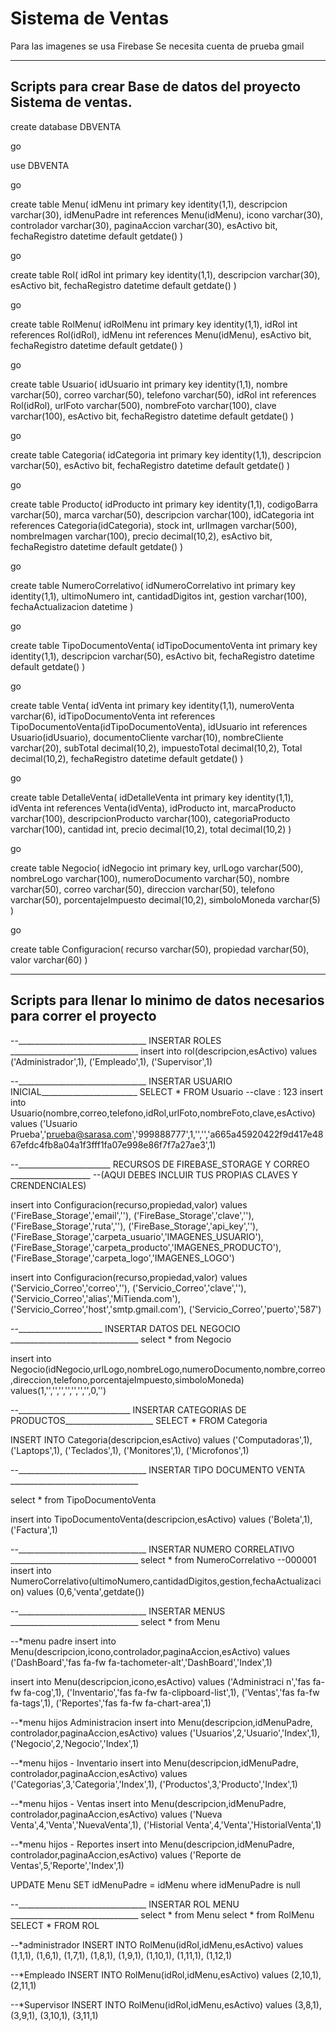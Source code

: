 # Sistema de Ventas

Para las imagenes se usa Firebase
Se necesita cuenta de prueba gmail

---------------------------------------------------------------
Scripts para crear Base de datos del proyecto Sistema de ventas.
---------------------------------------------------------------

create database DBVENTA

go

use DBVENTA

go

create table Menu(
idMenu int primary key identity(1,1),
descripcion varchar(30),
idMenuPadre int references Menu(idMenu),
icono varchar(30),
controlador varchar(30),
paginaAccion varchar(30),
esActivo bit,
fechaRegistro datetime default getdate()
)

go

create table Rol(
idRol int primary key identity(1,1),
descripcion varchar(30),
esActivo bit,
fechaRegistro datetime default getdate()
)

go
 
 create table RolMenu(
 idRolMenu int primary key identity(1,1),
 idRol int references Rol(idRol),
 idMenu int references Menu(idMenu),
 esActivo bit,
 fechaRegistro datetime default getdate()
 )

go

create table Usuario(
idUsuario int primary key identity(1,1),
nombre varchar(50),
correo varchar(50),
telefono varchar(50),
idRol int references Rol(idRol),
urlFoto varchar(500),
nombreFoto varchar(100),
clave varchar(100),
esActivo bit,
fechaRegistro datetime default getdate()
)

go

create table Categoria(
idCategoria int primary key identity(1,1),
descripcion varchar(50),
esActivo bit,
fechaRegistro datetime default getdate()
)

go

create table Producto(
idProducto int primary key identity(1,1),
codigoBarra varchar(50),
marca varchar(50),
descripcion varchar(100),
idCategoria int references Categoria(idCategoria),
stock int,
urlImagen varchar(500),
nombreImagen varchar(100),
precio decimal(10,2),
esActivo bit,
fechaRegistro datetime default getdate()
)

go

create table NumeroCorrelativo(
idNumeroCorrelativo int primary key identity(1,1),
ultimoNumero int,
cantidadDigitos int,
gestion varchar(100),
fechaActualizacion datetime
)

go

create table TipoDocumentoVenta(
idTipoDocumentoVenta int primary key identity(1,1),
descripcion varchar(50),
esActivo bit,
fechaRegistro datetime default getdate()
)

go

create table Venta(
idVenta int primary key identity(1,1),
numeroVenta varchar(6),
idTipoDocumentoVenta int references TipoDocumentoVenta(idTipoDocumentoVenta),
idUsuario int references Usuario(idUsuario),
documentoCliente varchar(10),
nombreCliente varchar(20),
subTotal decimal(10,2),
impuestoTotal decimal(10,2),
Total decimal(10,2),
fechaRegistro datetime default getdate()
)

go

create table DetalleVenta(
idDetalleVenta int primary key identity(1,1),
idVenta int references Venta(idVenta),
idProducto int,
marcaProducto varchar(100),
descripcionProducto varchar(100),
categoriaProducto varchar(100),
cantidad int,
precio decimal(10,2),
total decimal(10,2)
)

go

create table Negocio(
idNegocio int primary key,
urlLogo varchar(500),
nombreLogo varchar(100),
numeroDocumento varchar(50),
nombre varchar(50),
correo varchar(50),
direccion varchar(50),
telefono varchar(50),
porcentajeImpuesto decimal(10,2),
simboloMoneda varchar(5)
)

go

create table Configuracion(
recurso varchar(50),
propiedad varchar(50),
valor varchar(60)
)


--------------------------------------------------------------------------
Scripts para llenar lo minimo de datos necesarios para correr el proyecto
--------------------------------------------------------------------------

--________________________________ INSERTAR ROLES ________________________________
insert into rol(descripcion,esActivo) values
('Administrador',1),
('Empleado',1),
('Supervisor',1)


--________________________________ INSERTAR USUARIO INICIAL________________________
SELECT * FROM Usuario
--clave : 123
insert into Usuario(nombre,correo,telefono,idRol,urlFoto,nombreFoto,clave,esActivo) values
('Usuario Prueba','prueba@sarasa.com','999888777',1,'','','a665a45920422f9d417e4867efdc4fb8a04a1f3fff1fa07e998e86f7f7a27ae3',1)

--_______________________ RECURSOS DE FIREBASE_STORAGE Y CORREO ____________________
--(AQUI DEBES INCLUIR TUS PROPIAS CLAVES Y CRENDENCIALES)

insert into Configuracion(recurso,propiedad,valor) values
('FireBase_Storage','email',''),
('FireBase_Storage','clave',''),
('FireBase_Storage','ruta',''),
('FireBase_Storage','api_key',''),
('FireBase_Storage','carpeta_usuario','IMAGENES_USUARIO'),
('FireBase_Storage','carpeta_producto','IMAGENES_PRODUCTO'),
('FireBase_Storage','carpeta_logo','IMAGENES_LOGO')

insert into Configuracion(recurso,propiedad,valor) values
('Servicio_Correo','correo',''),
('Servicio_Correo','clave',''),
('Servicio_Correo','alias','MiTienda.com'),
('Servicio_Correo','host','smtp.gmail.com'),
('Servicio_Correo','puerto','587')


--_____________________ INSERTAR DATOS DEL NEGOCIO ________________________________
select * from Negocio

insert into Negocio(idNegocio,urlLogo,nombreLogo,numeroDocumento,nombre,correo,direccion,telefono,porcentajeImpuesto,simboloMoneda)
values(1,'','','','','','','',0,'')


--____________________________ INSERTAR CATEGORIAS DE PRODUCTOS______________________
SELECT * FROM Categoria

INSERT INTO Categoria(descripcion,esActivo) values
('Computadoras',1),
('Laptops',1),
('Teclados',1),
('Monitores',1),
('Microfonos',1)


--________________________________ INSERTAR TIPO DOCUMENTO VENTA ________________________________

select * from TipoDocumentoVenta

insert into TipoDocumentoVenta(descripcion,esActivo) values
('Boleta',1),
('Factura',1)


--________________________________ INSERTAR NUMERO CORRELATIVO ________________________________
select * from NumeroCorrelativo
--000001
insert into NumeroCorrelativo(ultimoNumero,cantidadDigitos,gestion,fechaActualizacion) values
(0,6,'venta',getdate())


--________________________________ INSERTAR MENUS ________________________________
select * from Menu

--*menu padre
insert into Menu(descripcion,icono,controlador,paginaAccion,esActivo) values
('DashBoard','fas fa-fw fa-tachometer-alt','DashBoard','Index',1)

insert into Menu(descripcion,icono,esActivo) values
('Administraci n','fas fa-fw fa-cog',1),
('Inventario','fas fa-fw fa-clipboard-list',1),
('Ventas','fas fa-fw fa-tags',1),
('Reportes','fas fa-fw fa-chart-area',1)


--*menu hijos Administracion
insert into Menu(descripcion,idMenuPadre, controlador,paginaAccion,esActivo) values
('Usuarios',2,'Usuario','Index',1),
('Negocio',2,'Negocio','Index',1)


--*menu hijos - Inventario
insert into Menu(descripcion,idMenuPadre, controlador,paginaAccion,esActivo) values
('Categorias',3,'Categoria','Index',1),
('Productos',3,'Producto','Index',1)

--*menu hijos - Ventas
insert into Menu(descripcion,idMenuPadre, controlador,paginaAccion,esActivo) values
('Nueva Venta',4,'Venta','NuevaVenta',1),
('Historial Venta',4,'Venta','HistorialVenta',1)

--*menu hijos - Reportes
insert into Menu(descripcion,idMenuPadre, controlador,paginaAccion,esActivo) values
('Reporte de Ventas',5,'Reporte','Index',1)


UPDATE Menu SET idMenuPadre = idMenu where idMenuPadre is null


--________________________________ INSERTAR ROL MENU ________________________________
select * from Menu
select * from RolMenu
SELECT * FROM ROL

--*administrador
INSERT INTO RolMenu(idRol,idMenu,esActivo) values
(1,1,1),
(1,6,1),
(1,7,1),
(1,8,1),
(1,9,1),
(1,10,1),
(1,11,1),
(1,12,1)

--*Empleado
INSERT INTO RolMenu(idRol,idMenu,esActivo) values
(2,10,1),
(2,11,1)

--*Supervisor
INSERT INTO RolMenu(idRol,idMenu,esActivo) values
(3,8,1),
(3,9,1),
(3,10,1),
(3,11,1)
